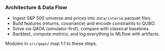 ### Architecture & Data Flow

- Ingest S&P 500 universe and prices into `data/interim` parquet files.
- Build features (returns, covariance) and encode constraints to QUBO.
- Solve via QAOA (simulator-first), compare with classical baselines.
- Backtest, compute metrics, and log everything to MLflow with artifacts.

Modules in `src/qepo/` map 1:1 to these steps.
